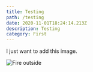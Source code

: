 ```yaml
---
title: Testing
path: /testing
date: 2020-11-01T18:24:14.213Z
description: Testing
category: First
---
```

I just want to add this image.

![Fire outside](/img/fire.jpg "Fire")